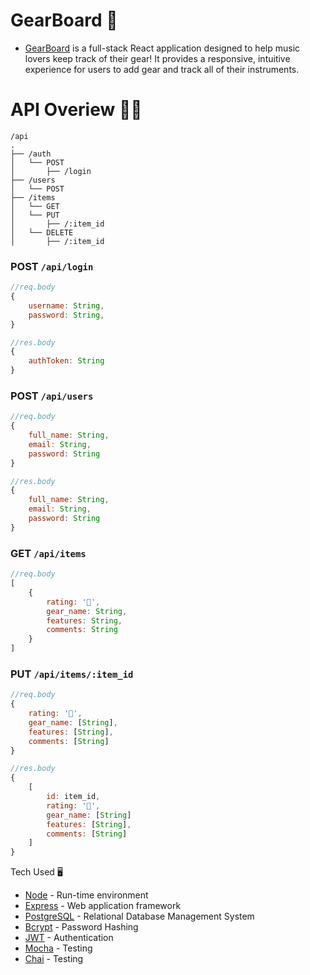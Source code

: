 # GearBoard 🎸
- [GearBoard](https://gearboard-app.now.sh/) is a full-stack React application designed to help music lovers keep track of their gear! It provides a responsive, intuitive experience for users to add gear and track all of their instruments. 

# API Overiew 👩‍💻

```
/api
.
├── /auth
│   └── POST
│       ├── /login
├── /users
│   └── POST
├── /items
│   └── GET
│   └── PUT
│       ├── /:item_id
│   └── DELETE
│       ├── /:item_id   
```

### POST `/api/login`
```javascript
//req.body
{
    username: String, 
    password: String, 
}

//res.body
{
    authToken: String
}
```

### POST `/api/users`
```javascript
//req.body
{
    full_name: String, 
    email: String, 
    password: String 
}

//res.body
{
    full_name: String, 
    email: String, 
    password: String
}
```

### GET `/api/items`
```javascript
//req.body
[
    {
        rating: '🎸',
        gear_name: String, 
        features: String, 
        comments: String
    }
]
```

### PUT `/api/items/:item_id`
```javascript
//req.body
{
    rating: '🎸',
    gear_name: [String],
    features: [String],
    comments: [String]
}

//res.body
{
    [
        id: item_id, 
        rating: '🎸',
        gear_name: [String]
        features: [String], 
        comments: [String]
    ]
}
```

Tech Used 🖥
- [Node](https://nodejs.org/en/) - Run-time environment
- [Express](https://expressjs.com/) - Web application framework
- [PostgreSQL](https://www.postgresql.org/) - Relational Database Management System
- [Bcrypt](https://www.npmjs.com/package/bcrypt) - Password Hashing
- [JWT](https://jwt.io/) - Authentication 
- [Mocha](https://mochajs.org/) - Testing
- [Chai](https://www.chaijs.com/) - Testing